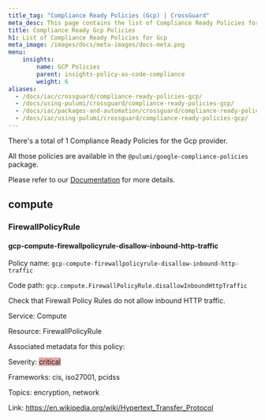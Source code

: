 ```yaml
---
title_tag: "Compliance Ready Policies (Gcp) | CrossGuard"
meta_desc: This page contains the list of Compliance Ready Policies for Gcp.
title: Compliance Ready Gcp Policies
h1: List of Compliance Ready Policies for Gcp
meta_image: /images/docs/meta-images/docs-meta.png
menu:
    insights:
        name: GCP Policies
        parent: insights-policy-as-code-compliance
        weight: 6
aliases:
  - /docs/iac/crossguard/compliance-ready-policies-gcp/
  - /docs/using-pulumi/crossguard/compliance-ready-policies-gcp/
  - /docs/iac/packages-and-automation/crossguard/compliance-ready-policies-gcp/
  - /docs/iac/using-pulumi/crossguard/compliance-ready-policies-gcp/
---
```

There's a total of 1 Compliance Ready Policies for the Gcp provider.

All those policies are available in the `@pulumi/google-compliance-policies` package.

Please refer to our [Documentation](../compliance-ready-policies/#manual-installation) for more details.

## compute

### FirewallPolicyRule

#### gcp-compute-firewallpolicyrule-disallow-inbound-http-traffic

Policy name: `gcp-compute-firewallpolicyrule-disallow-inbound-http-traffic`

Code path: `gcp.compute.FirewallPolicyRule.disallowInboundHttpTraffic`

Check that Firewall Policy Rules do not allow inbound HTTP traffic.

Service: Compute

Resource: FirewallPolicyRule

Associated metadata for this policy:

Severity: <span style='background-color: #E4A5A5;'>critical</span>

Frameworks: cis, iso27001, pcidss

Topics: encryption, network

Link: <https://en.wikipedia.org/wiki/Hypertext_Transfer_Protocol>
